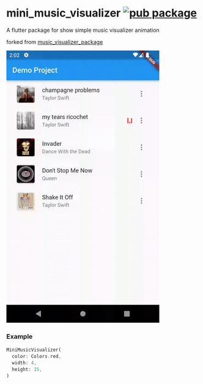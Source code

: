 # mini_music_visualizer [![pub package](https://img.shields.io/pub/v/mini_music_visualizer.svg)](https://pub.dev/packages/mini_music_visualizer)

A flutter package for show simple music visualizer animation

forked from [music_visualizer_package](https://github.com/Rajkumar07793/music_visualizer_package)

![](screenshots/screenshot.gif)

### Example

```dart
MiniMusicVisualizer(
  color: Colors.red,
  width: 4,
  height: 15,
)
```